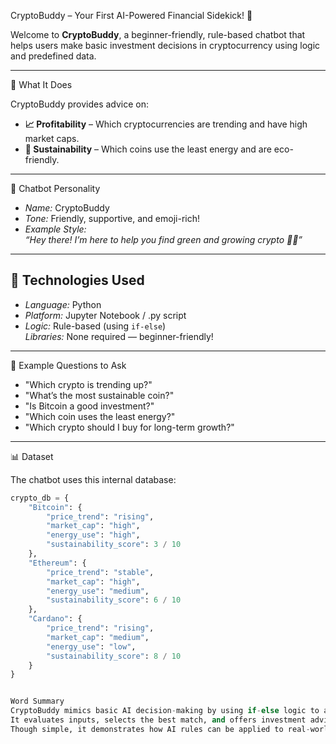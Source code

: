 CryptoBuddy – Your First AI-Powered Financial Sidekick! 🌟

Welcome to **CryptoBuddy**, a beginner-friendly, rule-based chatbot that helps users make basic investment decisions in cryptocurrency using logic and predefined data.

---

🧠 What It Does

CryptoBuddy provides advice on:
- **📈 Profitability** – Which cryptocurrencies are trending and have high market caps.
- **🌱 Sustainability** – Which coins use the least energy and are eco-friendly.

---

 👤 Chatbot Personality

- *Name:* CryptoBuddy
- *Tone:* Friendly, supportive, and emoji-rich!
- *Example Style:*  
  _“Hey there! I’m here to help you find green and growing crypto 🌱🚀”_

---

## 🧩 Technologies Used

- *Language:* Python  
- *Platform:* Jupyter Notebook / .py script  
- *Logic:* Rule-based (using `if-else`)  
  *Libraries:* None required — beginner-friendly!

---

 💬 Example Questions to Ask

- "Which crypto is trending up?"
- "What’s the most sustainable coin?"
- "Is Bitcoin a good investment?"
- "Which coin uses the least energy?"
- "Which crypto should I buy for long-term growth?"

---

📊 Dataset

The chatbot uses this internal database:

```python
crypto_db = {
    "Bitcoin": {
        "price_trend": "rising",
        "market_cap": "high",
        "energy_use": "high",
        "sustainability_score": 3 / 10
    },
    "Ethereum": {
        "price_trend": "stable",
        "market_cap": "high",
        "energy_use": "medium",
        "sustainability_score": 6 / 10
    },
    "Cardano": {
        "price_trend": "rising",
        "market_cap": "medium",
        "energy_use": "low",
        "sustainability_score": 8 / 10
    }
}


Word Summary
CryptoBuddy mimics basic AI decision-making by using if-else logic to answer user questions based on crypto trends and sustainability data.
It evaluates inputs, selects the best match, and offers investment advice.
Though simple, it demonstrates how AI rules can be applied to real-world decision-making scenarios.
